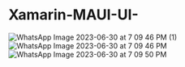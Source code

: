 # Xamarin-MAUI-UI-

![WhatsApp Image 2023-06-30 at 7 09 46 PM (1)](https://github.com/user-attachments/assets/14bcf962-c6ed-44b7-a2ae-71c7d2aa4c8e)
![WhatsApp Image 2023-06-30 at 7 09 46 PM](https://github.com/user-attachments/assets/d8ff8958-3e8d-4fa6-8684-129af6398739)
![WhatsApp Image 2023-06-30 at 7 09 50 PM](https://github.com/user-attachments/assets/e82f3be6-f821-4812-8f67-abfbd79cea42)
